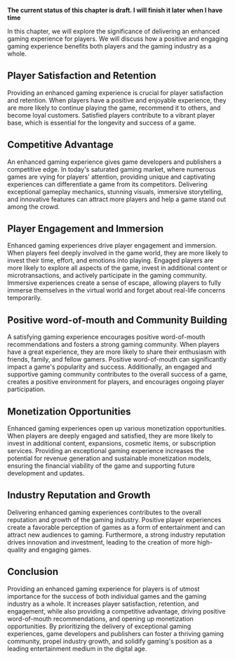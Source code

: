 **The current status of this chapter is draft. I will finish it later when I have time**

In this chapter, we will explore the significance of delivering an enhanced gaming experience for players. We will discuss how a positive and engaging gaming experience benefits both players and the gaming industry as a whole.

Player Satisfaction and Retention
---------------------------------

Providing an enhanced gaming experience is crucial for player satisfaction and retention. When players have a positive and enjoyable experience, they are more likely to continue playing the game, recommend it to others, and become loyal customers. Satisfied players contribute to a vibrant player base, which is essential for the longevity and success of a game.

Competitive Advantage
---------------------

An enhanced gaming experience gives game developers and publishers a competitive edge. In today's saturated gaming market, where numerous games are vying for players' attention, providing unique and captivating experiences can differentiate a game from its competitors. Delivering exceptional gameplay mechanics, stunning visuals, immersive storytelling, and innovative features can attract more players and help a game stand out among the crowd.

Player Engagement and Immersion
-------------------------------

Enhanced gaming experiences drive player engagement and immersion. When players feel deeply involved in the game world, they are more likely to invest their time, effort, and emotions into playing. Engaged players are more likely to explore all aspects of the game, invest in additional content or microtransactions, and actively participate in the gaming community. Immersive experiences create a sense of escape, allowing players to fully immerse themselves in the virtual world and forget about real-life concerns temporarily.

Positive word-of-mouth and Community Building
---------------------------------------------

A satisfying gaming experience encourages positive word-of-mouth recommendations and fosters a strong gaming community. When players have a great experience, they are more likely to share their enthusiasm with friends, family, and fellow gamers. Positive word-of-mouth can significantly impact a game's popularity and success. Additionally, an engaged and supportive gaming community contributes to the overall success of a game, creates a positive environment for players, and encourages ongoing player participation.

Monetization Opportunities
--------------------------

Enhanced gaming experiences open up various monetization opportunities. When players are deeply engaged and satisfied, they are more likely to invest in additional content, expansions, cosmetic items, or subscription services. Providing an exceptional gaming experience increases the potential for revenue generation and sustainable monetization models, ensuring the financial viability of the game and supporting future development and updates.

Industry Reputation and Growth
------------------------------

Delivering enhanced gaming experiences contributes to the overall reputation and growth of the gaming industry. Positive player experiences create a favorable perception of games as a form of entertainment and can attract new audiences to gaming. Furthermore, a strong industry reputation drives innovation and investment, leading to the creation of more high-quality and engaging games.

Conclusion
----------

Providing an enhanced gaming experience for players is of utmost importance for the success of both individual games and the gaming industry as a whole. It increases player satisfaction, retention, and engagement, while also providing a competitive advantage, driving positive word-of-mouth recommendations, and opening up monetization opportunities. By prioritizing the delivery of exceptional gaming experiences, game developers and publishers can foster a thriving gaming community, propel industry growth, and solidify gaming's position as a leading entertainment medium in the digital age.
